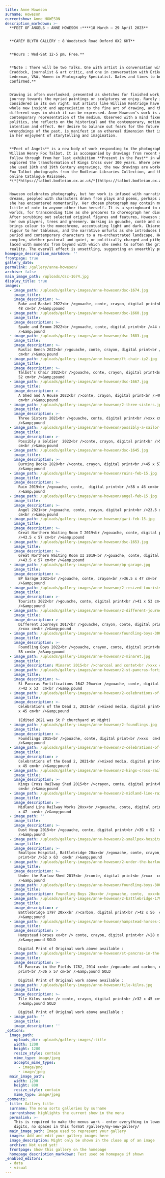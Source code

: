 ```yaml
---
title: Anne Howeson
surname: Howeson
currentshow: Anne HOWESON
description_markdown: >-
  **FEET OF ANGELS : ANNE HOWESON :****18 March – 29 April 2023**


  **CAREY BLYTH GALLERY : 8 Woodstock Road Oxford OX2 6HT**


  **Hours : Wed-Sat 12-5 pm. Free.**


  **Note : There will be two Talks. One with artist in conversation with Sacha
  Craddock, journalist & art critic, and one in conversation with Erika
  Lederman, V&A, Women in Photography Specialist. Dates and times to be
  confirmed.**


  Drawing is often overlooked, presented as sketches for finished work, a
  journey towards the myriad paintings or sculptures we enjoy. Rarely is it
  considered in its own right. But artists like William Kentridge have brought a
  whole new insight and appreciation to the fine art of drawing, and the
  different ways in which it can be expressed. Anne Howeson’s work is a truly
  contemporary representation of the medium. Observed with a mind fixed in
  politics, she reflects on the historical and the contemporary, noting
  intention and effect. Her desire to balance out fears for the future or the
  wrongdoings of the past, is manifest in an ethereal dimension that is apparent
  in her enjoyment of storytelling and imagination.


  **Feet of Angels** is a new body of work responding to the photography of
  William Henry Fox Talbot. It is accompanied by drawings from recent years that
  follow through from her last exhibition **Present in the Past** in which she
  explored the transformation of Kings Cross over 300 years. Where previously
  she used 18th and 19th Century engravings, the new drawings are worked over
  Fox Talbot photographs from the Bodleian Libraries Collection, and their
  online Catalogue Raisonée.
  *(*[*https://talbot.bodleian.ox.ac.uk/*](https://talbot.bodleian.ox.ac.uk/)*)*


  Howeson celebrates photography, but her work is infused with narrative and
  dreams, peopled with characters drawn from plays and poems, perhaps a figure
  she has encountered momentarily. Her chosen photograph may contain much, or
  little of note to anyone other than herself. It is a springboard to other
  worlds, for transcending time as she prepares to choreograph her dioramas.
  After scrubbing out selected original figures and features, Howeson introduces
  her own players, trees and greenery. Working in gouache, conté and crayon, she
  brings colour to the monochrome, accentuating light and dark. Chiaroscuro adds
  rigour to her tableaux, and the narrative unfurls as she introduces both
  period and contemporary characters to a re-orchestrated landscape. Her work is
  complex, whether pastoral and quiet, or politically charged and pithy, it is
  laced with moments from beyond with which she seeks to soften the grit of
  reality. The overall effect is unsettling, suggesting an unearthly presence.
homepage_description_markdown: ''
frontpage: true
gallery_date:
permalink: /gallery/anne-howeson/
archive: false
main_image_path: /uploads/dsc-1674.jpg
display_title: true
images:
  - image_path: /uploads/gallery-images/anne-howeson/dsc-1674.jpg
    image_title:
    image_description: >-
      Rake and Basket 2022<br />gouache, conte, crayon, digital print<br />42 x
      48 cm<br />&amp;pound 
  - image_path: /uploads/gallery-images/anne-howeson/dsc-1660.jpg
    image_title:
    image_description: >-
      Spade and Broom 2022<br />gouache, conte, digital print<br />44 x 52 cm<br
      />&amp;pound 
  - image_path: /uploads/gallery-images/anne-howeson/dsc-1683.jpg
    image_title:
    image_description: >-
      Rustic Bench 2022<br />gouache, conte, crayon, digital print<br />58 x 48
      cm<br />&amp;pound 
  - image_path: /uploads/gallery-images/anne-howeson/ft-chair-ip2.jpg
    image_title:
    image_description: >-
      Talbot’s Chair 2022<br />gouache, conte, crayon, digital print<br />45 x
      52 cm<br />&amp;pound 
  - image_path: /uploads/gallery-images/anne-howeson/dsc-1667.jpg
    image_title:
    image_description: >-
      A Shed and A House 2022<br />conte, crayon, digital print<br />49 x 42
      cm<br />&amp;pound 
  - image_path: /uploads/gallery-images/anne-howeson/2-three-sisters.jpg
    image_title:
    image_description: >-
      Three Sisters 2021<br />gouache, conte, digital print<br />xxx cm<br
      />&amp;pound
  - image_path: /uploads/gallery-images/anne-howeson/possibly-a-sailor-15-feb.jpg
    image_title:
    image_description: >-
      Possibly a Soldier  2022<br />conte, crayon, digital print<br />54 x 47
      cm<br />&amp;pound 
  - image_path: /uploads/gallery-images/anne-howeson/dsc-1645.jpg
    image_title:
    image_description: >-
      Burning Books 2020<br />conte, crayon, digital print<br />45 x 57 cm<br
      />&amp;pound 
  - image_path: /uploads/gallery-images/anne-howeson/ruins-feb-15.jpg
    image_title:
    image_description: >-
      Ruin 2019<br />gouache, conte,  digital print<br />38 x 46 cm<br
      />&amp;pound 
  - image_path: /uploads/gallery-images/anne-howeson/angel-feb-15.jpg
    image_title:
    image_description: >-
      Angel 2021<br />gouache, conte, crayon, digital print<br />23.5 x 44.8
      cm<br />&amp;pound 
  - image_path: /uploads/gallery-images/anne-howeson/gwri-feb-15.jpg
    image_title:
    image_description: >-
      Great Northern Waiting Room I 2019<br />gouache, conte, digital print<br
      />43.5 x 57 cm<br />&amp;pound
  - image_path: /uploads/gallery-images/anne-howeson/dsc-1653.jpg
    image_title:
    image_description: >-
      Great Northern Waiting Room II 2019<br />gouache, conte, digital print<br
      />43.5 x 57 cm<br />&amp;pound 
  - image_path: /uploads/gallery-images/anne-howeson/bp-garage.jpg
    image_title:
    image_description: >-
      BP Garage 2021<br />gouache, conte, crayon<br />36.5 x 47 cm<br
      />&amp;pound
  - image_path: /uploads/gallery-images/anne-howeson/2-resized-tourists-300ppi.jpg
    image_title:
    image_description: >-
      Tourists 2022<br />gouache, conte, digital print<br />41 x 53 cm<br
      />&amp;pound
  - image_path: /uploads/gallery-images/anne-howeson/2-different-journeys-1.jpg
    image_title:
    image_description: >-
      Different Journeys 2017<br />gouache, crayon, conte, digital print<br
      />xxx cm<br />&amp;pound
  - image_path: /uploads/gallery-images/anne-howeson/foundling-boys-300ppi-1.jpg
    image_title:
    image_description: >-
      Foundling Boys 2022<br />gouache, crayon, conte, digital print<br />44 x
      58 cm<br />&amp;pound
  - image_path: /uploads/gallery-images/anne-howeson/2-minaret.jpg
    image_title:
    image_description: Minaret 2015<br />charcoal and contet<br />xxx cm<br />&amp;pound
  - image_path: /uploads/gallery-images/anne-howeson/2-st-pancras-fortifications-1642.jpg
    image_title:
    image_description: >-
      St Pancras Fortifications 1642 20xx<br />gouache, conte, digital print<br
      />42 x 53  cm<br />&amp;pound
  - image_path: /uploads/gallery-images/anne-howeson/2-celebrations-of-the-dead.jpg
    image_title:
    image_description: >-
      Celebrations of the Dead 2, 2021<br />mixed media, digital print<br /> 32
      x 45 cm<br />&amp;pound

      (Edited 2021 was St P churchyard at Night)
  - image_path: /uploads/gallery-images/anne-howeson/2-foundlings.jpg
    image_title:
    image_description: >-
      Foundlings 2015<br />gouache, conte, digital print<br />xxx  cm<br
      />&amp;pound
  - image_path: /uploads/gallery-images/anne-howeson/2-celebrations-of-the-dead-2.jpg
    image_title:
    image_description: >
      Celebrations of the Dead 2, 2021<br />mixed media, digital print<br /> 32
      x 45 cm<br />&amp;pound
  - image_path: /uploads/gallery-images/anne-howeson/2-kings-cross-railway-shed.jpg
    image_title:
    image_description: >-
      Kings Cross Railway Shed 2015<br />crayon, conte, digital print<br />xxx
      cm<br />&amp;pound
  - image_path: /uploads/gallery-images/anne-howeson/2-midland-line-railway-works-2.jpg
    image_title:
    image_description: >-
      Midland Line Railway Works 20xx<br />gouache, conte, digital print<br />40
      x 47  cm<br />&amp;pound
  - image_path: ''
    image_title:
    image_description: >-
      Dust Heap 2015<br />gouache, conte, digital print<br />39 x 52  cm<br
      />&amp;pound
  - image_path: /uploads/gallery-images/anne-howeson/2-smallpox-hospital-2.jpg
    image_title:
    image_description: >-
      Smallpox Hospital, Battlebridge 20xx<br />gouache, conte, crayon, digital
      print<br />52 x 63  cm<br />&amp;pound
  - image_path: /uploads/gallery-images/anne-howeson/2-under-the-barlow-shed-crop.jpg
    image_title:
    image_description: >-
      Under the Barlow Shed 2015<br />conte, digital print<br />xxx  cm<br
      />&amp;pound
  - image_path: /uploads/gallery-images/anne-howeson/foundling-boys-300ppi-1-1.jpg
    image_title:
    image_description: Foundling Boys 20xx<br />gouache, conte,  xxx<br />xxx  cm<br />&amp;pound
  - image_path: /uploads/gallery-images/anne-howeson/2-battlebridge-1797.jpg
    image_title:
    image_description: >-
      Battlebridge 1797 20xx<br />carbon, digital print<br />42 x 56  cm<br
      />&amp;pound
  - image_path: /uploads/gallery-images/anne-howeson/hampstead-horses-2-cropped.jpg
    image_title:
    image_description: >
      Hampstead Horses xx<br /> conte, crayon, digital print<br />28 x 46  cm<br
      />&amp;pound SOLD

      Digital Print of Original work above available : 
  - image_path: /uploads/gallery-images/anne-howeson/st-pancras-in-the-fields-1752-1.jpg
    image_title:
    image_description: >-
      St Pancras in the Fields 1782, 2014 xx<br />gouache and carbon, digital
      print<br />36 x 57 cm<br />&amp;pound SOLD

      Digital Print of Original work above available : 
  - image_path: /uploads/gallery-images/anne-howeson/tile-kilns.jpg
    image_title:
    image_description: >-
      Tile Kilns xx<br /> conte, crayon, digital print<br />32 x 45 cm<br
      />&amp;pound SOLD

      Digital Print of Original work above available : 
  - image_path: ''
    image_title:
    image_description: ''
_options:
  image_path:
    uploads_dir: uploads/gallery-images/:title
    width: 1200
    height: 1200
    resize_style: contain
    mime_type: image/jpeg
    accepts_mime_types:
      - image/png
      - image/jpeg
  main_image_path:
    width: 1200
    height: 800
    resize_style: contain
    mime_type: image/jpeg
_comments:
  title: Gallery title
  surname: The menu sorts galleries by surname
  currentshow: highlights the current show in the menu
  permalink: >-
    This is required to make the menus work - enter everything in lower case, no
    digits, no spaces in this format /gallery/my-new-gallery/
  main_image_path: Image used to represent your gallery
  images: Add and edit your gallery images here
  image_description: Might only be shown in the close up of an image
  archive: Not used yet!
  frontpage: Show this gallery on the homepage
  homepage_description_markdown: Text used on homepage if shown
_enabled_editors:
  - data
  - visual
---
```

